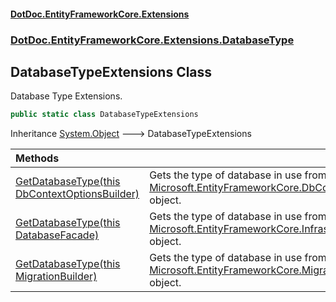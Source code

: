 #### [DotDoc\.EntityFrameworkCore\.Extensions](Home.md 'Home')
### [DotDoc\.EntityFrameworkCore\.Extensions\.DatabaseType](DotDoc.EntityFrameworkCore.Extensions.DatabaseType.md 'DotDoc\.EntityFrameworkCore\.Extensions\.DatabaseType')

## DatabaseTypeExtensions Class

Database Type Extensions\.

```csharp
public static class DatabaseTypeExtensions
```

Inheritance [System\.Object](https://learn.microsoft.com/en-us/dotnet/api/system.object 'System\.Object') &#129106; DatabaseTypeExtensions

| Methods | |
| :--- | :--- |
| [GetDatabaseType\(this DbContextOptionsBuilder\)](DatabaseTypeExtensions.GetDatabaseType.md#DotDoc.EntityFrameworkCore.Extensions.DatabaseType.DatabaseTypeExtensions.GetDatabaseType(thisMicrosoft.EntityFrameworkCore.DbContextOptionsBuilder) 'DotDoc\.EntityFrameworkCore\.Extensions\.DatabaseType\.DatabaseTypeExtensions\.GetDatabaseType\(this Microsoft\.EntityFrameworkCore\.DbContextOptionsBuilder\)') | Gets the type of database in use from a [Microsoft\.EntityFrameworkCore\.DbContextOptionsBuilder](https://learn.microsoft.com/en-us/dotnet/api/microsoft.entityframeworkcore.dbcontextoptionsbuilder 'Microsoft\.EntityFrameworkCore\.DbContextOptionsBuilder') object\. |
| [GetDatabaseType\(this DatabaseFacade\)](DatabaseTypeExtensions.GetDatabaseType.md#DotDoc.EntityFrameworkCore.Extensions.DatabaseType.DatabaseTypeExtensions.GetDatabaseType(thisMicrosoft.EntityFrameworkCore.Infrastructure.DatabaseFacade) 'DotDoc\.EntityFrameworkCore\.Extensions\.DatabaseType\.DatabaseTypeExtensions\.GetDatabaseType\(this Microsoft\.EntityFrameworkCore\.Infrastructure\.DatabaseFacade\)') | Gets the type of database in use from a [Microsoft\.EntityFrameworkCore\.Infrastructure\.DatabaseFacade](https://learn.microsoft.com/en-us/dotnet/api/microsoft.entityframeworkcore.infrastructure.databasefacade 'Microsoft\.EntityFrameworkCore\.Infrastructure\.DatabaseFacade') object\. |
| [GetDatabaseType\(this MigrationBuilder\)](DatabaseTypeExtensions.GetDatabaseType.md#DotDoc.EntityFrameworkCore.Extensions.DatabaseType.DatabaseTypeExtensions.GetDatabaseType(thisMicrosoft.EntityFrameworkCore.Migrations.MigrationBuilder) 'DotDoc\.EntityFrameworkCore\.Extensions\.DatabaseType\.DatabaseTypeExtensions\.GetDatabaseType\(this Microsoft\.EntityFrameworkCore\.Migrations\.MigrationBuilder\)') | Gets the type of database in use from a [Microsoft\.EntityFrameworkCore\.Migrations\.MigrationBuilder](https://learn.microsoft.com/en-us/dotnet/api/microsoft.entityframeworkcore.migrations.migrationbuilder 'Microsoft\.EntityFrameworkCore\.Migrations\.MigrationBuilder') object\. |

